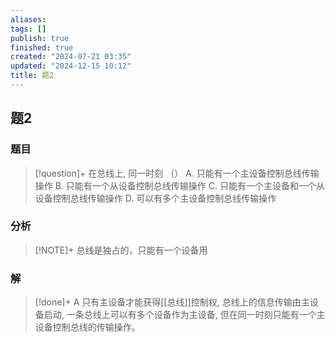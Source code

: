 ```yaml
---
aliases: 
tags: []
publish: true
finished: true
created: "2024-07-21 03:35"
updated: "2024-12-15 10:12"
title: 题2
---
```

## 题2
### 题目
> [!question]+
> 在总线上, 同一时刻 （）
> A. 只能有一个主设备控制总线传输操作
> B. 只能有一个从设备控制总线传输操作
> C. 只能有一个主设备和一个从设备控制总线传输操作
> D. 可以有多个主设备控制总线传输操作
### 分析
> [!NOTE]+
> 总线是独占的，只能有一个设备用
### 解
> [!done]+
> A
> 只有主设备才能获得[[总线]]控制权, 总线上的信息传输由主设备启动, 一条总线上可以有多个设备作为主设备, 但在同一时刻只能有一个主设备控制总线的传输操作。